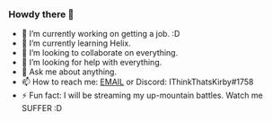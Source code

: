 ### Howdy there 👋

- 🔭 I’m currently working on getting a job. :D
- 🌱 I’m currently learning Helix.
- 👯 I’m looking to collaborate on everything.
- 🤔 I’m looking for help with everything.
- 💬 Ask me about anything.
- 📫 How to reach me: [EMAIL](mailto:gitblamekirby@ithinkthats.mozmail.com) or Discord: IThinkThatsKirby#1758
- ⚡ Fun fact: I will be streaming my up-mountain battles. Watch me SUFFER :D
